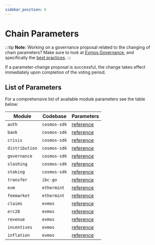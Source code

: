 ```yaml
---
sidebar_position: 6
---
```


# Chain Parameters

:::tip
**Note:** Working on a governance proposal related to the changing of chain parameters?
Make sure to look at [Evmos Governance](overview),
and specifically the [best practices](best_practices#parameter-change-proposal).
:::

If a parameter-change proposal is successful, the change takes effect immediately upon completion of the voting period.

## List of Parameters

For a comprehensive list of available module parameters see the table below:

| Module         | Codebase     | Parameters                                                                        |
| -------------- | ------------ | --------------------------------------------------------------------------------- |
| `auth`         | `cosmos-sdk` | [reference](https://docs.cosmos.network/main/modules/auth#parameters)            |
| `bank`         | `cosmos-sdk` | [reference](https://docs.cosmos.network/main/modules/bank#params)                |
| `crisis`       | `cosmos-sdk` | [reference](https://docs.cosmos.network/main/modules/crisis#parameters)          |
| `distribution` | `cosmos-sdk` | [reference](https://docs.cosmos.network/main/modules/distribution#parameters)    |
| `governance`   | `cosmos-sdk` | [reference](https://docs.cosmos.network/main/modules/gov#parameters)             |
| `slashing`     | `cosmos-sdk` | [reference](https://docs.cosmos.network/main/modules/slashing#parameters)        |
| `staking`      | `cosmos-sdk` | [reference](https://docs.cosmos.network/main/modules/staking#parameters)         |
| `transfer`     | `ibc-go`     | [reference](https://ibc.cosmos.network/main/ibc/params.html)                    |
| `evm`          | `ethermint`  | [reference](https://docs.evmos.org/modules/evm/08_params.html)                     |
| `feemarket`    | `ethermint`  | [reference](https://docs.evmos.org/modules/feemarket/07_params.html)                |
| `claims`       | `evmos`      | [reference](https://docs.evmos.org/modules/claims/06_parameters.html)               |
| `erc20`        | `evmos`      | [reference](https://docs.evmos.org/modules/erc20/07_parameters.html)                |
| `revenue`     | `evmos`      | [reference](https://docs.evmos.org/modules/revenue/07_parameters.html)              |
| `incentives`   | `evmos`      | [reference](https://docs.evmos.org/modules/incentives/07_parameters.html)           |
| `inflation`    | `evmos`      | [reference](https://docs.evmos.org/modules/inflation/05_parameters.html)            |